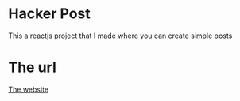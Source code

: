 # Hacker Post
This a reactjs project that I made where you can create simple posts
# The url
[The website](https://hackerpost.herokuapp.com/addpost})
